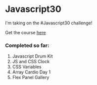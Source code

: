 # Javascript30 

I'm taking on the #Javascript30 challenge! 

Get the course [here](https://javascript30.com/)

### Completed so far: 
1. Javascript Drum Kit 
2. JS and CSS Clock 
3. CSS Variables
4. Array Cardio Day 1
5. Flex Panel Gallery